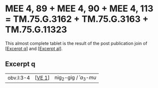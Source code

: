 # MEE 4, 89 + MEE 4, 90 + MEE 4, 113 = TM.75.G.3162 + TM.75.G.3163 + TM.75.G.11323

 This almost complete tablet is the result of the post publication join of [[Excerpt q]] and [[Excerpt al]].

 ## Excerpt q
 
 |           |          |                                             |
 | --------- | -------- | ------------------------------------------- |
 | obv.I:3-4 | [[VE 1]] | nig<sub>2</sub>-gig / ʾ*a*<sub>3</sub>-*mu* |


[//begin]: # "Autogenerated link references for markdown compatibility"
[Excerpt q]: <Excerpt q> "Excerpt q"
[Excerpt al]: <Excerpt al> "Excerpt al"
[VE 1]: <VE 1> "VE 1"
[//end]: # "Autogenerated link references"
